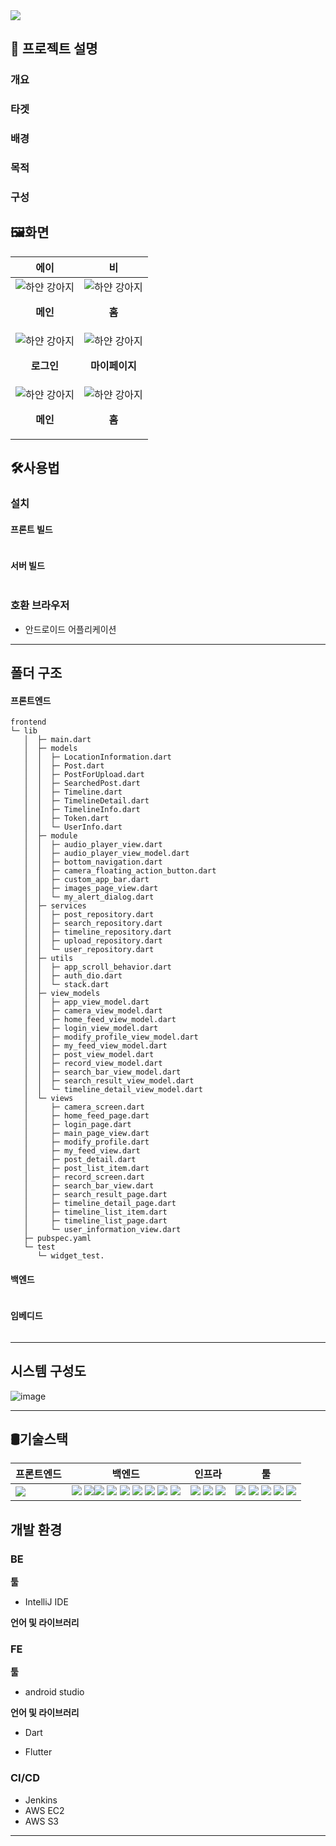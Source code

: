 <img src="https://capsule-render.vercel.app/api?type=wave&color=007FFF&height=300&section=header&text=DANIM&fontSize=90&animation=fadeIn" />

## 📜 프로젝트 설명

### 개요

### 타겟


### 배경


### 목적


### 구성

## 🖼화면

| 에이                                                                                    | 비                                                                                                        |
| --------------------------------------------------------------------------------------- | --------------------------------------------------------------------------------------------------------- |
| ![하얀 강아지](https://i.esdrop.com/d/ZklKfna5T3.jpg)<p align="center"> **메인** </p>   | ![하얀 강아지](https://i.esdrop.com/d/ZklKfna5T3.jpg "하얀 강아지")<p align="center"> **홈** </p>         |
| ![하얀 강아지](https://i.esdrop.com/d/ZklKfna5T3.jpg)<p align="center"> **로그인** </p> | ![하얀 강아지](https://i.esdrop.com/d/ZklKfna5T3.jpg "하얀 강아지")<p align="center"> **마이페이지** </p> |
| ![하얀 강아지](https://i.esdrop.com/d/ZklKfna5T3.jpg) <p align="center"> **메인** </p>  | ![하얀 강아지](https://i.esdrop.com/d/ZklKfna5T3.jpg "하얀 강아지")<p align="center"> **홈** </p>         |



## 🛠사용법

### 설치

#### 프론트 빌드

```

```

#### 서버 빌드

```

```

### 호환 브라우저

- 안드로이드 어플리케이션


---

## 폴더 구조

#### 프론트엔드

```
frontend
└─ lib
   │  ├─ main.dart
   │  ├─ models
   │  │  ├─ LocationInformation.dart
   │  │  ├─ Post.dart
   │  │  ├─ PostForUpload.dart
   │  │  ├─ SearchedPost.dart
   │  │  ├─ Timeline.dart
   │  │  ├─ TimelineDetail.dart
   │  │  ├─ TimelineInfo.dart
   │  │  ├─ Token.dart
   │  │  └─ UserInfo.dart
   │  ├─ module
   │  │  ├─ audio_player_view.dart
   │  │  ├─ audio_player_view_model.dart
   │  │  ├─ bottom_navigation.dart
   │  │  ├─ camera_floating_action_button.dart
   │  │  ├─ custom_app_bar.dart
   │  │  ├─ images_page_view.dart
   │  │  └─ my_alert_dialog.dart
   │  ├─ services
   │  │  ├─ post_repository.dart
   │  │  ├─ search_repository.dart
   │  │  ├─ timeline_repository.dart
   │  │  ├─ upload_repository.dart
   │  │  └─ user_repository.dart
   │  ├─ utils
   │  │  ├─ app_scroll_behavior.dart
   │  │  ├─ auth_dio.dart
   │  │  └─ stack.dart
   │  ├─ view_models
   │  │  ├─ app_view_model.dart
   │  │  ├─ camera_view_model.dart
   │  │  ├─ home_feed_view_model.dart
   │  │  ├─ login_view_model.dart
   │  │  ├─ modify_profile_view_model.dart
   │  │  ├─ my_feed_view_model.dart
   │  │  ├─ post_view_model.dart
   │  │  ├─ record_view_model.dart
   │  │  ├─ search_bar_view_model.dart
   │  │  ├─ search_result_view_model.dart
   │  │  └─ timeline_detail_view_model.dart
   │  └─ views
   │     ├─ camera_screen.dart
   │     ├─ home_feed_page.dart
   │     ├─ login_page.dart
   │     ├─ main_page_view.dart
   │     ├─ modify_profile.dart
   │     ├─ my_feed_view.dart
   │     ├─ post_detail.dart
   │     ├─ post_list_item.dart
   │     ├─ record_screen.dart
   │     ├─ search_bar_view.dart
   │     ├─ search_result_page.dart
   │     ├─ timeline_detail_page.dart
   │     ├─ timeline_list_item.dart
   │     ├─ timeline_list_page.dart
   │     └─ user_information_view.dart
   ├─ pubspec.yaml
   └─ test
      └─ widget_test.
```

#### 백엔드

```

```

#### 임베디드

```

```

---

## 시스템 구성도

![image](https://lab.ssafy.com/s08-ai-speech-sub2/S08P22A701/uploads/dc1d48aa0088d981c17a066677aeb94a/Web_App_Reference_Architecture_V2.png)

---

## 🛢기술스택

|프론트엔드|백엔드|인프라|툴|
|:--------|--------|---------|----|                                                                 
|<img src="https://img.shields.io/badge/flutter-02569B?style=for-the-badge&logo=flutter&logoColor=white"> | <img src="https://img.shields.io/badge/springboot-6DB33F?style=for-the-badge&logo=springboot&logoColor=white"> <img src="https://img.shields.io/badge/Spring Data JPA-6DB33F?style=for-the-badge&logo=Spring Boot&logoColor=white"><img src="https://img.shields.io/badge/Spring Security-6DB33F?style=for-the-badge&logo=Spring Security&logoColor=white"> <img src="https://img.shields.io/badge/gradle-02303A?style=for-the-badge&logo=gradle&logoColor=white"> <img src="https://img.shields.io/badge/Redis-FF0000?style=for-the-badge&logo=Redis&logoColor=white"> <img src="https://img.shields.io/badge/mariadb-4479A1?style=for-the-badge&logo=mariadb&logoColor=white"> <img src="https://img.shields.io/badge/JAVA-007396?style=for-the-badge&logo=java&logoColor=white">  <img src="https://img.shields.io/badge/flask-00979D?style=for-the-badge&logo=flask&logoColor=white"> <img src="https://img.shields.io/badge/jwt-black?style=for-the-badge&logo=jsonwebtokens&logoColor=white">| <img src="https://img.shields.io/badge/Ubuntu-E95420?style=for-the-badge&logo=Ubuntu&logoColor=white"> <img src="https://img.shields.io/badge/Docker-2496ED?style=for-the-badge&logo=Docker&logoColor=white"> <img src="https://img.shields.io/badge/Jenkins-D24939?style=for-the-badge&logo=Jenkins&logoColor=white">  | <img src="https://img.shields.io/badge/Android Studio-3DDC84?style=for-the-badge&logo=androidstudio&logoColor=white"> <img src="https://img.shields.io/badge/IntelliJ IDEA-000000?style=for-the-badge&logo=IntelliJ IDEA&logoColor=white"> <img src="https://img.shields.io/badge/jira-0052CC?style=for-the-badge&logo=jira&logoColor=white"> <img src="https://img.shields.io/badge/GitLab-FC6D26?style=for-the-badge&logo=GitLab&logoColor=white"> <img src="https://img.shields.io/badge/Mattermost-0058CC?style=for-the-badge&logo=Mattermost&logoColor=white"> |

## 개발 환경

### BE

**툴**

- IntelliJ IDE

**언어 및 라이브러리**



### FE

**툴**

- android studio

**언어 및 라이브러리**

- Dart

- Flutter



### CI/CD

- Jenkins
- AWS EC2
- AWS S3

---

